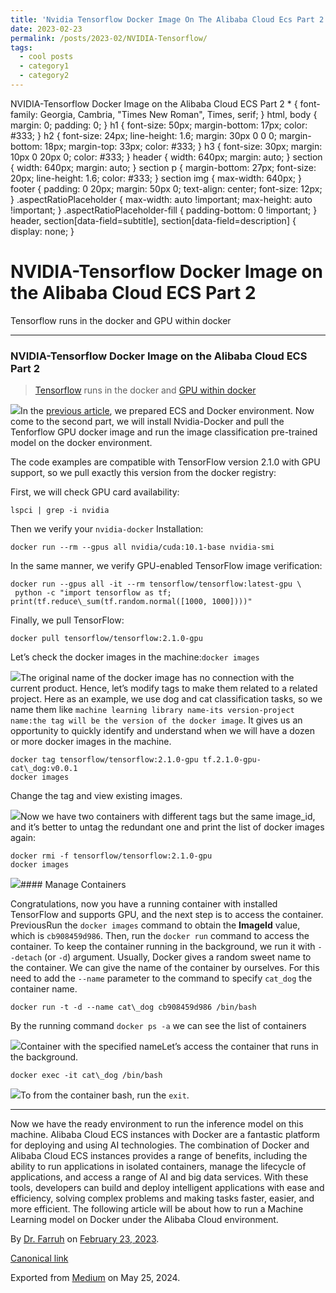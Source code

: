 ```yaml
---
title: 'Nvidia Tensorflow Docker Image On The Alibaba Cloud Ecs Part 2'
date: 2023-02-23
permalink: /posts/2023-02/NVIDIA-Tensorflow/
tags:
  - cool posts
  - category1
  - category2
---
```


NVIDIA-Tensorflow Docker Image on the Alibaba Cloud ECS Part 2
 \* {
 font-family: Georgia, Cambria, "Times New Roman", Times, serif;
 }
 html, body {
 margin: 0;
 padding: 0;
 }
 h1 {
 font-size: 50px;
 margin-bottom: 17px;
 color: #333;
 }
 h2 {
 font-size: 24px;
 line-height: 1.6;
 margin: 30px 0 0 0;
 margin-bottom: 18px;
 margin-top: 33px;
 color: #333;
 }
 h3 {
 font-size: 30px;
 margin: 10px 0 20px 0;
 color: #333;
 }
 header {
 width: 640px;
 margin: auto;
 }
 section {
 width: 640px;
 margin: auto;
 }
 section p {
 margin-bottom: 27px;
 font-size: 20px;
 line-height: 1.6;
 color: #333;
 }
 section img {
 max-width: 640px;
 }
 footer {
 padding: 0 20px;
 margin: 50px 0;
 text-align: center;
 font-size: 12px;
 }
 .aspectRatioPlaceholder {
 max-width: auto !important;
 max-height: auto !important;
 }
 .aspectRatioPlaceholder-fill {
 padding-bottom: 0 !important;
 }
 header,
 section[data-field=subtitle],
 section[data-field=description] {
 display: none;
 }
 

NVIDIA-Tensorflow Docker Image on the Alibaba Cloud ECS Part 2
==============================================================




Tensorflow runs in the docker and GPU within docker




---

### NVIDIA-Tensorflow Docker Image on the Alibaba Cloud ECS Part 2


> [Tensorflow](https://www.tensorflow.org/install/docker) runs in the docker and [GPU within docker](https://github.com/NVIDIA/nvidia-docker)

[![](https://cdn-images-1.medium.com/max/800/0*NXSo1W5r58qhbD8Y.png)](https://www.alibabacloud.com/blog/power-up-your-journey-to-cloud-with-alibaba-cloud-elastic-compute-service-ecs_595455)In the [previous article](https://medium.com/@k-farruh/prepare-gpu-container-environment-on-alibaba-cloud-ecs-instance-1f16aef0654b), we prepared ECS and Docker environment. Now come to the second part, we will install Nvidia-Docker and pull the Tenforflow GPU docker image and run the image classification pre-trained model on the docker environment.

The code examples are compatible with TensorFlow version 2.1.0 with GPU support, so we pull exactly this version from the docker registry:

First, we will check GPU card availability:


```
lspci | grep -i nvidia
```
Then we verify your `nvidia-docker` Installation:


```
docker run --rm --gpus all nvidia/cuda:10.1-base nvidia-smi
```
In the same manner, we verify GPU-enabled TensorFlow image verification:


```
docker run --gpus all -it --rm tensorflow/tensorflow:latest-gpu \  
 python -c "import tensorflow as tf; print(tf.reduce\_sum(tf.random.normal([1000, 1000])))"
```
Finally, we pull TensorFlow:


```
docker pull tensorflow/tensorflow:2.1.0-gpu
```
Let’s check the docker images in the machine:`docker images`

![](https://cdn-images-1.medium.com/max/800/1*2G4DaiD7LtYtyeuIHqZ5-A.png)The original name of the docker image has no connection with the current product. Hence, let’s modify tags to make them related to a related project. Here as an example, we use dog and cat classification tasks, so we name them like `machine learning library name-its version-project name:the tag will be the version of the docker image`. It gives us an opportunity to quickly identify and understand when we will have a dozen or more docker images in the machine.


```
docker tag tensorflow/tensorflow:2.1.0-gpu tf.2.1.0-gpu-cat\_dog:v0.0.1  
docker images
```
Change the tag and view existing images.

![](https://cdn-images-1.medium.com/max/800/1*9L04ZvTX6aaPLW8NcbCu2A.png)Now we have two containers with different tags but the same image\_id, and it’s better to untag the redundant one and print the list of docker images again:


```
docker rmi -f tensorflow/tensorflow:2.1.0-gpu  
docker images
```
![](https://cdn-images-1.medium.com/max/800/1*osARAkAN4sSzB5aqysmAZQ.png)#### Manage Containers

Congratulations, now you have a running container with installed TensorFlow and supports GPU, and the next step is to access the container. PreviousRun the `docker images` command to obtain the **ImageId** value, which is `cb908459d986`. Then, run the `docker run` command to access the container. To keep the container running in the background, we run it with `--detach` (or `-d`) argument. Usually, Docker gives a random sweet name to the container. We can give the name of the container by ourselves. For this need to add the `--name` parameter to the command to specify `cat_dog` the container name.


```
docker run -t -d --name cat\_dog cb908459d986 /bin/bash
```
By the running command `docker ps -a` we can see the list of containers

![](https://cdn-images-1.medium.com/max/800/1*uEPVsPYuN1Lm_I59cUVIrQ.png)Container with the specified nameLet’s access the container that runs in the background.


```
docker exec -it cat\_dog /bin/bash
```
![](https://cdn-images-1.medium.com/max/800/1*q78lpXHYvcHzQSBnY4GvXQ.png)To from the container bash, run the `exit`.



---

Now we have the ready environment to run the inference model on this machine. Alibaba Cloud ECS instances with Docker are a fantastic platform for deploying and using AI technologies. The combination of Docker and Alibaba Cloud ECS instances provides a range of benefits, including the ability to run applications in isolated containers, manage the lifecycle of applications, and access a range of AI and big data services. With these tools, developers can build and deploy intelligent applications with ease and efficiency, solving complex problems and making tasks faster, easier, and more efficient. The following article will be about how to run a Machine Learning model on Docker under the Alibaba Cloud environment.



By [Dr. Farruh](https://medium.com/@k-farruh) on [February 23, 2023](https://medium.com/p/b3476c19493c).

[Canonical link](https://medium.com/@k-farruh/nvidia-tensorflow-docker-image-on-the-alibaba-cloud-ecs-part-2-b3476c19493c)

Exported from [Medium](https://medium.com) on May 25, 2024.

